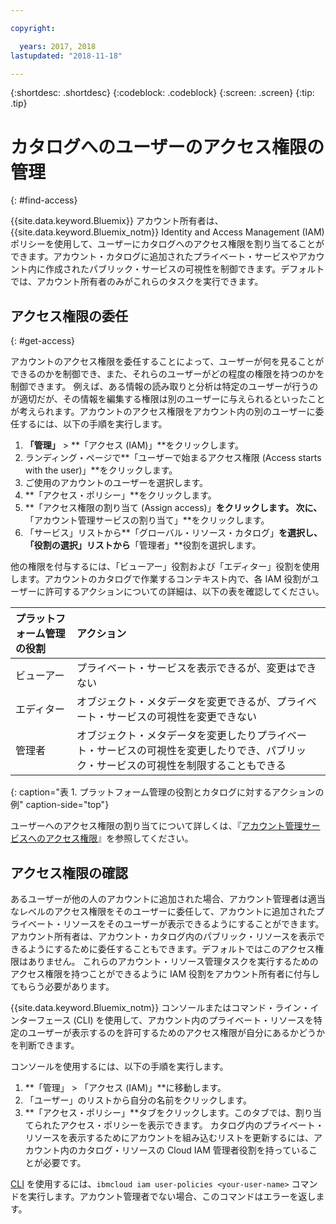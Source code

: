 ```yaml
---

copyright:

  years: 2017, 2018
lastupdated: "2018-11-18"

---
```


{:shortdesc: .shortdesc}
{:codeblock: .codeblock}
{:screen: .screen}
{:tip: .tip}

# カタログへのユーザーのアクセス権限の管理
{: #find-access}

{{site.data.keyword.Bluemix}} アカウント所有者は、{{site.data.keyword.Bluemix_notm}} Identity and Access Management (IAM) ポリシーを使用して、ユーザーにカタログへのアクセス権限を割り当てることができます。アカウント・カタログに追加されたプライベート・サービスやアカウント内に作成されたパブリック・サービスの可視性を制御できます。デフォルトでは、アカウント所有者のみがこれらのタスクを実行できます。

## アクセス権限の委任
{: #get-access}

アカウントのアクセス権限を委任することによって、ユーザーが何を見ることができるのかを制御でき、また、それらのユーザーがどの程度の権限を持つのかを制御できます。 例えば、ある情報の読み取りと分析は特定のユーザーが行うのが適切だが、その情報を編集する権限は別のユーザーに与えられるといったことが考えられます。アカウントのアクセス権限をアカウント内の別のユーザーに委任するには、以下の手順を実行します。

1. **「管理」** > **「アクセス (IAM)」**をクリックします。 
2. ランディング・ページで**「ユーザーで始まるアクセス権限 (Access starts with the user)」**をクリックします。 
3. ご使用のアカウントのユーザーを選択します。 
4. **「アクセス・ポリシー」**をクリックします。 
5. **「アクセス権限の割り当て (Assign access)」**をクリックします。 次に、**「アカウント管理サービスの割り当て」**をクリックします。
6. 「サービス」リストから**「グローバル・リソース・カタログ」**を選択し、「役割の選択」リストから**「管理者」**役割を選択します。

他の権限を付与するには、「ビューアー」役割および「エディター」役割を使用します。アカウントのカタログで作業するコンテキスト内で、各 IAM 役割がユーザーに許可するアクションについての詳細は、以下の表を確認してください。

| プラットフォーム管理の役割 | アクション |
|:-----------------|:-----------------|
| ビューアー |プライベート・サービスを表示できるが、変更はできない |
| エディター |オブジェクト・メタデータを変更できるが、プライベート・サービスの可視性を変更できない |
| 管理者 |オブジェクト・メタデータを変更したりプライベート・サービスの可視性を変更したりでき、パブリック・サービスの可視性を制限することもできる |
{: caption="表 1. プラットフォーム管理の役割とカタログに対するアクションの例" caption-side="top"}

ユーザーへのアクセス権限の割り当てについて詳しくは、『[アカウント管理サービスへのアクセス権限](/docs/iam/mngiam.html#acctmgmt)』を参照してください。

## アクセス権限の確認

あるユーザーが他の人のアカウントに追加された場合、アカウント管理者は適当なレベルのアクセス権限をそのユーザーに委任して、アカウントに追加されたプライベート・リソースをそのユーザーが表示できるようにすることができます。アカウント所有者は、アカウント・カタログ内のパブリック・リソースを表示できるようにするために委任することもできます。デフォルトではこのアクセス権限はありません。 これらのアカウント・リソース管理タスクを実行するためのアクセス権限を持つことができるように IAM 役割をアカウント所有者に付与してもらう必要があります。

{{site.data.keyword.Bluemix_notm}} コンソールまたはコマンド・ライン・インターフェース (CLI) を使用して、アカウント内のプライベート・リソースを特定のユーザーが表示するのを許可するためのアクセス権限が自分にあるかどうかを判断できます。

コンソールを使用するには、以下の手順を実行します。

  1. **「管理」 > 「アクセス (IAM)」**に移動します。
  2. 「ユーザー」のリストから自分の名前をクリックします。
  3. **「アクセス・ポリシー」**タブをクリックします。このタブでは、割り当てられたアクセス・ポリシーを表示できます。 カタログ内のプライベート・リソースを表示するためにアカウントを組み込むリストを更新するには、アカウント内のカタログ・リソースの Cloud IAM 管理者役割を持っていることが必要です。


[CLI](/docs/cli/reference/ibmcloud/bx_cli.html#ibmcloud_commands_iam) を使用するには、`ibmcloud iam user-policies <your-user-name>` コマンドを実行します。アカウント管理者でない場合、このコマンドはエラーを返します。 
